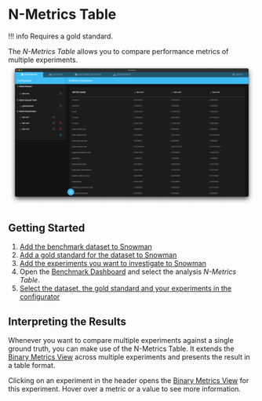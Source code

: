 # N-Metrics Table

!!! info
    Requires a gold standard.

The *N-Metrics Table* allows you to compare performance metrics of multiple experiments.
![N-Metrics Table](../../assets/benchmark-nmetrics.png)

## Getting Started

1. [Add the benchmark dataset to Snowman](../datasets.md#adding-a-dataset)
2. [Add a gold standard for the dataset to Snowman](../experiments.md#adding-an-experiment)
3. [Add the experiments you want to investigate to Snowman](../experiments.md#adding-an-experiment)
4. Open the [Benchmark Dashboard](../configuring_analyses.md#benchmark-dashboard) and select the analysis *N-Metrics Table*.
5. [Select the dataset, the gold standard and your experiments in the configurator](../configuring_analyses.md#Configurator)

## Interpreting the Results

Whenever you want to compare multiple experiments against a single ground truth, you can make use of the N-Metrics Table.
It extends the [Binary Metrics View](#binary-metrics-view) across multiple experiments and presents the result in a table format.

Clicking on an experiment in the header opens the [Binary Metrics View](#binary-metrics-view) for this experiment.
Hover over a metric or a value to see more information.
